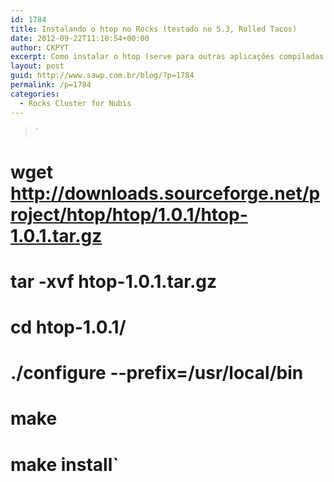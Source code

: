 ```yaml
---
id: 1784
title: Instalando o htop no Rocks (testado no 5.3, Rolled Tacos)
date: 2012-09-22T11:10:54+00:00
author: CKPYT
excerpt: Como instalar o htop (serve para outras aplicações compiladas e instaladas manualmente também)
layout: post
guid: http://www.sawp.com.br/blog/?p=1784
permalink: /p=1784
categories:
  - Rocks Cluster for Nubis
---
```

> `<br />
# wget http://downloads.sourceforge.net/project/htop/htop/1.0.1/htop-1.0.1.tar.gz<br />
# tar -xvf htop-1.0.1.tar.gz<br />
# cd htop-1.0.1/<br />
# ./configure --prefix=/usr/local/bin<br />
# make<br />
# make install`
